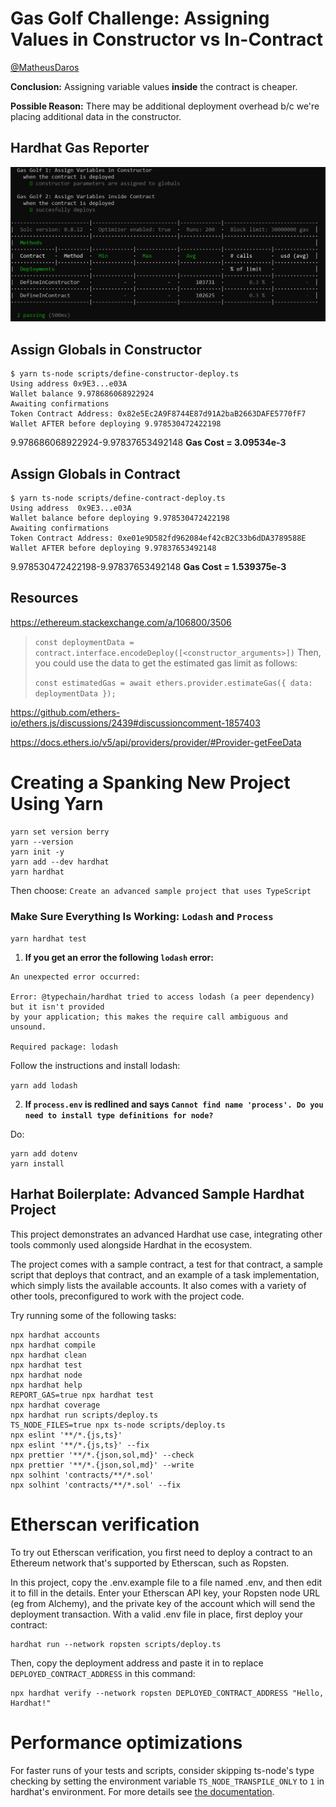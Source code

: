 # Gas Golf Challenge: Assigning Values in Constructor vs In-Contract

[@MatheusDaros](https://github.com/MatheusDaros) 

**Conclusion:** Assigning variable values **inside** the contract is cheaper.

**Possible Reason:** There may be additional deployment overhead b/c we're placing additional data in the constructor.

## Hardhat Gas Reporter
![Gas Reporter](https://github.com/codesport/gasgolf/blob/master/images/define-globals-gas-cost.png?raw=true)

## Assign Globals in Constructor
```
$ yarn ts-node scripts/define-constructor-deploy.ts
Using address 0x9E3...e03A
Wallet balance 9.978686068922924
Awaiting confirmations
Token Contract Address: 0x82e5Ec2A9F8744E87d91A2baB2663DAFE5770fF7
Wallet AFTER before deploying 9.978530472422198
```
9.978686068922924-9.97837653492148
**Gas Cost = 3.09534e-3**



## Assign Globals in Contract
```
$ yarn ts-node scripts/define-contract-deploy.ts
Using address  0x9E3...e03A
Wallet balance before deploying 9.978530472422198
Awaiting confirmations
Token Contract Address: 0xe01e9D582fd962084ef42cB2C33b6dDA3789588E
Wallet AFTER before deploying 9.97837653492148
```
9.978530472422198-9.97837653492148
**Gas Cost = 1.539375e-3**

## Resources

https://ethereum.stackexchange.com/a/106800/3506

> `const deploymentData = contract.interface.encodeDeploy([<constructor_arguments>])`
> Then, you could use the data to get the estimated gas limit as follows:
> 
> `const estimatedGas = await ethers.provider.estimateGas({ data: deploymentData });`

https://github.com/ethers-io/ethers.js/discussions/2439#discussioncomment-1857403

https://docs.ethers.io/v5/api/providers/provider/#Provider-getFeeData




# Creating a Spanking New Project Using Yarn

```
yarn set version berry
yarn --version
yarn init -y
yarn add --dev hardhat
yarn hardhat
```
Then choose: `Create an advanced sample project that uses TypeScript`

### Make Sure Everything Is Working: `Lodash` and `Process`

`yarn hardhat test`



1. **If you get an error the following `lodash` error:** 

```
An unexpected error occurred:

Error: @typechain/hardhat tried to access lodash (a peer dependency) but it isn't provided 
by your application; this makes the require call ambiguous and unsound.

Required package: lodash
```

Follow the instructions and install lodash:

`yarn add lodash`


2. **If `process.env` is redlined and says `Cannot find name 'process'. Do you need to install type definitions for node?`** 

Do: 

```
yarn add dotenv
yarn install
```


## Harhat Boilerplate: Advanced Sample Hardhat Project

This project demonstrates an advanced Hardhat use case, integrating other tools commonly used alongside Hardhat in the ecosystem.

The project comes with a sample contract, a test for that contract, a sample script that deploys that contract, and an example of a task implementation, which simply lists the available accounts. It also comes with a variety of other tools, preconfigured to work with the project code.

Try running some of the following tasks:

```shell
npx hardhat accounts
npx hardhat compile
npx hardhat clean
npx hardhat test
npx hardhat node
npx hardhat help
REPORT_GAS=true npx hardhat test
npx hardhat coverage
npx hardhat run scripts/deploy.ts
TS_NODE_FILES=true npx ts-node scripts/deploy.ts
npx eslint '**/*.{js,ts}'
npx eslint '**/*.{js,ts}' --fix
npx prettier '**/*.{json,sol,md}' --check
npx prettier '**/*.{json,sol,md}' --write
npx solhint 'contracts/**/*.sol'
npx solhint 'contracts/**/*.sol' --fix
```

# Etherscan verification

To try out Etherscan verification, you first need to deploy a contract to an Ethereum network that's supported by Etherscan, such as Ropsten.

In this project, copy the .env.example file to a file named .env, and then edit it to fill in the details. Enter your Etherscan API key, your Ropsten node URL (eg from Alchemy), and the private key of the account which will send the deployment transaction. With a valid .env file in place, first deploy your contract:

```shell
hardhat run --network ropsten scripts/deploy.ts
```

Then, copy the deployment address and paste it in to replace `DEPLOYED_CONTRACT_ADDRESS` in this command:

```shell
npx hardhat verify --network ropsten DEPLOYED_CONTRACT_ADDRESS "Hello, Hardhat!"
```

# Performance optimizations

For faster runs of your tests and scripts, consider skipping ts-node's type checking by setting the environment variable `TS_NODE_TRANSPILE_ONLY` to `1` in hardhat's environment. For more details see [the documentation](https://hardhat.org/guides/typescript.html#performance-optimizations).
